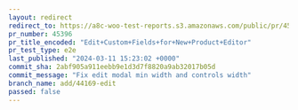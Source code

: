 ```yaml
---
layout: redirect
redirect_to: https://a8c-woo-test-reports.s3.amazonaws.com/public/pr/45396/e2e/index.html
pr_number: 45396
pr_title_encoded: "Edit+Custom+Fields+for+New+Product+Editor"
pr_test_type: e2e
last_published: "2024-03-11 15:23:02 +0000"
commit_sha: 2abf905a911eebb9e1d3d7f8820a9ab32017b05d
commit_message: "Fix edit modal min width and controls width"
branch_name: add/44169-edit
passed: false
---
```

